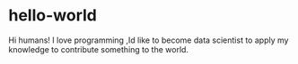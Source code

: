 # hello-world
Hi humans!
I love programming ,Id like to become data scientist to apply my knowledge to contribute something to the world.
